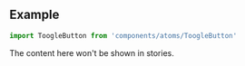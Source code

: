 <!-- # ToolTip :

Application ToogleButton.

<!-- Brief summary of what the component is, and what it's for. -->

<!-- STORY -->

## Example

```js
import ToogleButton from 'components/atoms/ToogleButton'
```

<!-- SOURCE -->

<!-- STORY_SOURCE -->

<!-- STORY HIDE START -->

The content here won't be shown in stories.

<!-- STORY HIDE END -->

<!-- PROPS -->
